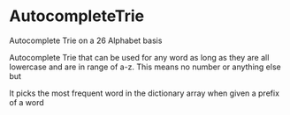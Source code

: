 # AutocompleteTrie
Autocomplete Trie on a 26 Alphabet basis

Autocomplete Trie that can be used for any word as long as they
are all lowercase and are in range of a-z. This means no number or anything else but

It picks the most frequent word in the dictionary array when given a prefix of a word
